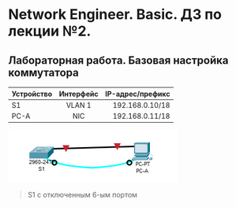 # Network Engineer. Basic. ДЗ по лекции №2.

## Лабораторная работа. Базовая настройка коммутатора


| Устройство  | Интерфейс   | IP-адрес/префикс|
| :------------ |:---------------:| -----:|
| S1      | VLAN 1 | 192.168.0.10/18 |
| PC-A      | NIC       |  192.168.0.11/18 |


![](https://github.com/yksie/Network-engineer/blob/main/lab01/01.png?raw=true)
> S1 с отключенным 6-ым портом
